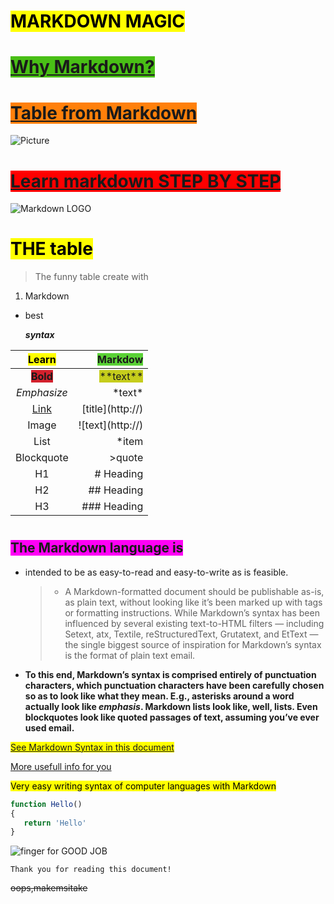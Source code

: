 # <mark>MARKDOWN MAGIC

# <span style="background-color: #49bf16"> [Why Markdown?](#yes) </span>

# <span style="background-color: #ff800a">[Table from Markdown](#table)</span>

![Picture](https://www.niagarafallsstatepark.com/~/media/parks/niagara-falls/homepage/rentals-homepage-banner-desktop.jpg?mw=1500&hash=082DCFCE0C52784BD41C8149F8331876E361866D)

#  <span style="background-color:#ff0000">[Learn markdown STEP BY STEP](https://www.markdowntutorial.com/lesson/1/)

![Markdown LOGO](https://encrypted-tbn0.gstatic.com/images?q=tbn:ANd9GcSe5kNZW4c3h_cAbJ6pLMS4Nm7RndGDEpVO_9g2DTeg-0Oln_-fYA)

#  <h1 id="table"><mark>THE table 
</h1>

> The funny table create with
   1. Markdown
   
   * best

      ***syntax***

|<mark>Learn|<span style="background-color: #5ad136">Markdow|
|:---:|---:|
|<span style="background-color:  #D3212D">**Bold**|<span style="background-color:  #C6CD1C">\*\*text\*\*|
|*Emphasize*|\*text\*|
|[Link]()|\[title](http://)|
|Image|\!\[text](http://)|
|List|*item|
|Blockquote|>quote|
|H1|# Heading|
|H2|## Heading|
|H3|### Heading|





# <h2 id="yes"><span style="background-color:#ff00f6 ">The Markdown language is </span></h2>
* intended to be as easy-to-read and easy-to-write as is feasible.

  > * A Markdown-formatted document should be publishable as-is, as plain text, without looking like it’s been marked up with tags or formatting instructions. While Markdown’s syntax has been influenced by several existing text-to-HTML filters — including Setext, atx, Textile, reStructuredText, Grutatext, and EtText — the single biggest source of inspiration for Markdown’s syntax is the format of plain text email.

* **To this end, Markdown’s syntax is comprised entirely of punctuation characters, which punctuation characters have been carefully chosen so as to look like what they mean. E.g., asterisks around a word actually look like *emphasis*. Markdown lists look like, well, lists. Even blockquotes look like quoted passages of text, assuming you’ve ever used email.**




<mark>[See Markdown Syntax in this document](https://gist.githubusercontent.com/RadostinGerdzhikov/5b99f5020c88fba2d9fc748d7ca34ee2/raw/bfc116b7d8fd7c22908c8b432778ad47ee7c5b6e/Mardown%2520syntax.md)</mark>

[More usefull info for you](https://blog.ghost.org/markdown/)

<mark>Very easy writing syntax of computer languages with Markdown

```javascript
function Hello()
{
   return 'Hello'
}
```

![finger for GOOD JOB](https://i.pinimg.com/originals/ac/1d/00/ac1d00fe479c04c579332149ac61b865.png)

```
Thank you for reading this document!
```
~~oops,makemsitake~~
